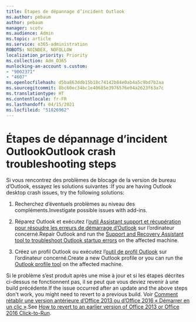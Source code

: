 ```yaml
---
title: Étapes de dépannage d’incident Outlook
ms.author: pebaum
author: pebaum
manager: scotv
ms.audience: Admin
ms.topic: article
ms.service: o365-administration
ROBOTS: NOINDEX, NOFOLLOW
localization_priority: Priority
ms.collection: Adm_O365
munlocking-an-account s.custom:
- "9002371"
- "4607"
ms.openlocfilehash: d5ba863ddb15b18c74142b84e0ab4a5c9bd7b2aa
ms.sourcegitcommit: 8bc60ec34bc1e40685e3976576e04a2623f63a7c
ms.translationtype: HT
ms.contentlocale: fr-FR
ms.lasthandoff: 04/15/2021
ms.locfileid: "51826962"
---
```

# <a name="outlook-crash-troubleshooting-steps"></a><span data-ttu-id="3d53e-102">Étapes de dépannage d’incident Outlook</span><span class="sxs-lookup"><span data-stu-id="3d53e-102">Outlook crash troubleshooting steps</span></span>

<span data-ttu-id="3d53e-103">Si vous rencontrez des problèmes de blocage de la version de bureau d’Outlook, essayez les solutions suivantes :</span><span class="sxs-lookup"><span data-stu-id="3d53e-103">If you are having Outlook desktop crash issues, try the following solutions:</span></span>

1. <span data-ttu-id="3d53e-104">Recherchez d’éventuels problèmes au niveau des compléments.</span><span class="sxs-lookup"><span data-stu-id="3d53e-104">Investigate possible issues with add-ins.</span></span>

2. <span data-ttu-id="3d53e-105">Réparez Outlook et exécutez l’[outil Assistant support et récupération pour résoudre les erreurs de démarrage d’Outlook](https://aka.ms/SaRA-OutlookWontStart) sur l’ordinateur concerné.</span><span class="sxs-lookup"><span data-stu-id="3d53e-105">Repair Outlook and run the [Support and Recovery Assistant tool to troubleshoot Outlook startup errors](https://aka.ms/SaRA-OutlookWontStart) on the affected machine.</span></span>

3. <span data-ttu-id="3d53e-106">Créez un profil Outlook ou exécutez l’[outil de profil Outlook](https://aka.ms/SaRA-OutlookSetupProfile) sur l’ordinateur concerné.</span><span class="sxs-lookup"><span data-stu-id="3d53e-106">Create a new Outlook profile or you can run the [Outlook profile tool](https://aka.ms/SaRA-OutlookSetupProfile) on the affected machine.</span></span>

<span data-ttu-id="3d53e-107">Si le problème s’est produit après une mise à jour et si les étapes décrites ci-dessus ne fonctionnent pas, il se peut que vous deviez revenir à une build précédente.</span><span class="sxs-lookup"><span data-stu-id="3d53e-107">If the issue occurred after an update and the above steps don't work, you might need to revert to a previous build.</span></span> <span data-ttu-id="3d53e-108">Voir [Comment rétablir une version antérieure d’Office 2013 ou d’Office 2016 « Démarrer en un clic »](https://support.microsoft.com/help/2770432).</span><span class="sxs-lookup"><span data-stu-id="3d53e-108">See [How to revert to an earlier version of Office 2013 or Office 2016 Click-to-Run](https://support.microsoft.com/help/2770432).</span></span>
